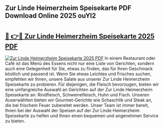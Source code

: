 ## Zur Linde Heimerzheim Speisekarte PDF Download Online 2025 ouYl2

# <h2><a href="http://gc5yrs.nevu.top/?p=Zur+Linde+Heimerzheim+Speisekarte">🔗 👉🔴 Zur Linde Heimerzheim Speisekarte 2025 PDF</a></h2>

[![Zur Linde Heimerzheim Speisekarte 2025 PDF](https://i.imgur.com/dBaPXMq.png)](http://gc5yrs.nevu.top/?p=Zur+Linde+Heimerzheim+Speisekarte)
In einem Restaurant oder Café ist das Menü des Essens nicht nur eine Liste von Gerichten, sondern auch eine Gelegenheit für Sie, etwas zu finden, das für Ihren Geschmack köstlich und passend ist. Wenn Sie etwas Leichtes und Frisches suchen, empfehlen wir Ihnen, unsere Salate aus unserer Zur Linde Heimerzheim Speisekarte zu probieren. Für diejenigen, die Fleisch bevorzugen, bieten wir eine umfangreiche Auswahl an Gerichten auf der Zur Linde Heimerzheim Speisekarte an: Rindfleisch, Schweinefleisch, Huhn und Fisch. Unseren Auserwählten bieten wir Gourmet-Gerichte wie Schaschlik und Steak an, die bei frischem Feuer zubereitet werden. Unser Team ist immer bereit, Ihnen bei der Auswahl der Speisen auf der Zur Linde Heimerzheim Speisekarte zu helfen und Ihnen einen bequemen und angenehmen Service zu bieten.
